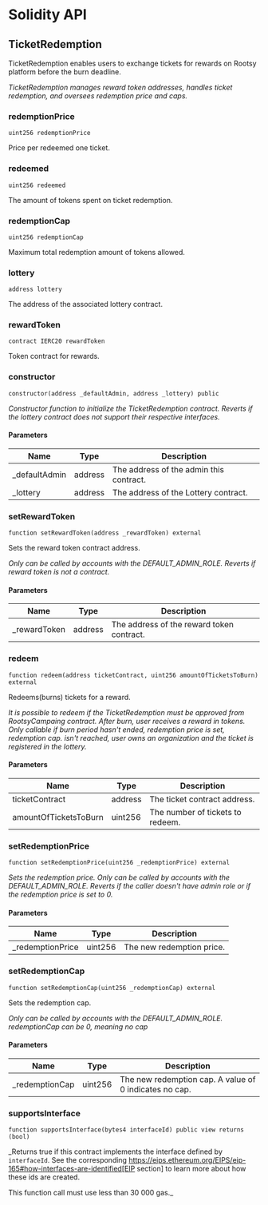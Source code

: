 # Solidity API

## TicketRedemption

TicketRedemption enables users to exchange tickets for rewards on Rootsy platform before the burn deadline.

_TicketRedemption manages reward token addresses, handles ticket redemption, and oversees redemption price and caps._

### redemptionPrice

```solidity
uint256 redemptionPrice
```

Price per redeemed one ticket.

### redeemed

```solidity
uint256 redeemed
```

The amount of tokens spent on ticket redemption.

### redemptionCap

```solidity
uint256 redemptionCap
```

Maximum total redemption amount of tokens allowed.

### lottery

```solidity
address lottery
```

The address of the associated lottery contract.

### rewardToken

```solidity
contract IERC20 rewardToken
```

Token contract for rewards.

### constructor

```solidity
constructor(address _defaultAdmin, address _lottery) public
```

_Constructor function to initialize the TicketRedemption contract.
Reverts if the lottery contract does not support their respective interfaces._

#### Parameters

| Name | Type | Description |
| ---- | ---- | ----------- |
| _defaultAdmin | address | The address of the admin this contract. |
| _lottery | address | The address of the Lottery contract. |

### setRewardToken

```solidity
function setRewardToken(address _rewardToken) external
```

Sets the reward token contract address.

_Only can be called by accounts with the DEFAULT_ADMIN_ROLE.
Reverts if reward token is not a contract._

#### Parameters

| Name | Type | Description |
| ---- | ---- | ----------- |
| _rewardToken | address | The address of the reward token contract. |

### redeem

```solidity
function redeem(address ticketContract, uint256 amountOfTicketsToBurn) external
```

Redeems(burns) tickets for a reward.

_It is possible to redeem if the TicketRedemption must be approved from RootsyCampaing contract.
After burn, user receives a reward in tokens.
Only callable if burn period hasn't ended, redemption price is set, redemption cap.
isn't reached, user owns an organization and the ticket is registered in the lottery._

#### Parameters

| Name | Type | Description |
| ---- | ---- | ----------- |
| ticketContract | address | The ticket contract address. |
| amountOfTicketsToBurn | uint256 | The number of tickets to redeem. |

### setRedemptionPrice

```solidity
function setRedemptionPrice(uint256 _redemptionPrice) external
```

_Sets the redemption price.
Only can be called by accounts with the DEFAULT_ADMIN_ROLE.
Reverts if the caller doesn't have admin role or if the redemption price is set to 0._

#### Parameters

| Name | Type | Description |
| ---- | ---- | ----------- |
| _redemptionPrice | uint256 | The new redemption price. |

### setRedemptionCap

```solidity
function setRedemptionCap(uint256 _redemptionCap) external
```

Sets the redemption cap.

_Only can be called by accounts with the DEFAULT_ADMIN_ROLE.
redemptionCap can be 0, meaning no cap_

#### Parameters

| Name | Type | Description |
| ---- | ---- | ----------- |
| _redemptionCap | uint256 | The new redemption cap. A value of 0 indicates no cap. |

### supportsInterface

```solidity
function supportsInterface(bytes4 interfaceId) public view returns (bool)
```

_Returns true if this contract implements the interface defined by
`interfaceId`. See the corresponding
https://eips.ethereum.org/EIPS/eip-165#how-interfaces-are-identified[EIP section]
to learn more about how these ids are created.

This function call must use less than 30 000 gas._

